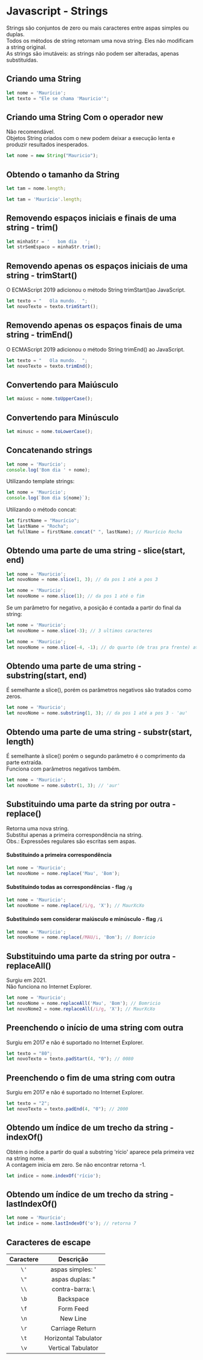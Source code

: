 # Javascript - Strings

Strings são conjuntos de zero ou mais caracteres entre aspas simples ou duplas.  
Todos os métodos de string retornam uma nova string. Eles não modificam a string original.  
As strings são imutáveis: as strings não podem ser alteradas, apenas substituídas.  

## Criando uma String

~~~javascript
let nome = 'Maurício';
let texto = "Ele se chama 'Mauricio'";
~~~

## Criando uma String Com o operador new 

Não recomendável.  
Objetos String criados com o new podem deixar a execução lenta e produzir resultados inesperados.  

~~~javascript
let nome = new String("Mauricio");
~~~

## Obtendo o tamanho da String

~~~javascript
let tam = nome.length;
~~~

~~~javascript
let tam = 'Maurício'.length;
~~~

## Removendo espaços iniciais e finais de uma string - trim()

~~~javascript
let minhaStr = '   bom dia   ';
let strSemEspaco = minhaStr.trim();
~~~

## Removendo apenas os espaços iniciais de uma string - trimStart()

O ECMAScript 2019 adicionou o método String trimStart()ao JavaScript.  

~~~javascript
let texto = "   Ola mundo.  ";
let novoTexto = texto.trimStart();
~~~

## Removendo apenas os espaços finais de uma string - trimEnd()

O ECMAScript 2019 adicionou o método String trimEnd() ao JavaScript.  

~~~javascript
let texto = "   Ola mundo.  ";
let novoTexto = texto.trimEnd();
~~~

## Convertendo para Maiúsculo

~~~javascript
let maiusc = nome.toUpperCase();
~~~

## Convertendo para Minúsculo

~~~javascript
let minusc = nome.toLowerCase();
~~~

## Concatenando strings

~~~javascript
let nome = 'Maurício';
console.log('Bom dia ' + nome);
~~~

Utilizando template strings:

~~~javascript
let nome = 'Maurício';
console.log(`Bom dia ${nome}`);
~~~

Utilizando o método concat:

~~~javascript
let firstName = "Maurício";
let lastName = "Rocha";
let fullName = firstName.concat(" ", lastName); // Maurício Rocha
~~~

## Obtendo uma parte de uma string - slice(start, end)

~~~javascript
let nome = 'Mauricio';
let novoNome = nome.slice(1, 3); // da pos 1 até a pos 3
~~~

~~~javascript
let nome = 'Mauricio';
let novoNome = nome.slice(1); // da pos 1 até o fim
~~~

Se um parâmetro for negativo, a posição é contada a partir do final da string:

~~~javascript
let nome = 'Mauricio';
let novoNome = nome.slice(-3); // 3 ultimos caracteres
~~~

~~~javascript
let nome = 'Mauricio';
let novoNome = nome.slice(-4, -1); // do quarto (de tras pra frente) até o penúltimo
~~~

## Obtendo uma parte de uma string - substring(start, end)

É semelhante a slice(), porém os parâmetros negativos são tratados como zeros.  

~~~javascript
let nome = 'Mauricio';
let novoNome = nome.substring(1, 3); // da pos 1 até a pos 3 - 'au'
~~~

## Obtendo uma parte de uma string - substr(start, length)

É semelhante à slice() porém o segundo parâmetro é o comprimento da parte extraída.  
Funciona com parâmetros negativos também.  

~~~javascript
let nome = 'Mauricio';
let novoNome = nome.substr(1, 3); // 'aur'
~~~

## Substituindo uma parte da string por outra - replace()

Retorna uma nova string.  
Substitui apenas a primeira correspondência na string.  
Obs.: Expressões regulares são escritas sem aspas.  

#### Substituindo a primeira correspondência

~~~javascript
let nome = 'Mauricio';
let novoNome = nome.replace('Mau', 'Bom');
~~~

#### Substituindo todas as correspondências - flag ```/g```

~~~javascript
let nome = 'Mauricio';
let novoNome = nome.replace(/i/g, 'X'); // MaurXcXo
~~~

#### Substituindo sem considerar maiúsculo e minúsculo - flag ```/i```

~~~javascript
let nome = 'Mauricio';
let novoNome = nome.replace(/MAU/i, 'Bom'); // Bomricio
~~~

## Substituindo uma parte da string por outra - replaceAll()

Surgiu em 2021.  
Não funciona no Internet Explorer.  

~~~javascript
let nome = 'Mauricio';
let novoNome = nome.replaceAll('Mau', 'Bom'); // Bomricio
let novoNome2 = nome.replaceAll(/i/g, 'X'); // MaurXcXo
~~~

## Preenchendo o início de uma string com outra

Surgiu em 2017 e não é suportado no Internet Explorer.  

~~~javascript
let texto = "80";
let novoTexto = texto.padStart(4, "0"); // 0080
~~~

## Preenchendo o fim de uma string com outra

Surgiu em 2017 e não é suportado no Internet Explorer.  

~~~javascript
let texto = "2";
let novoTexto = texto.padEnd(4, "0"); // 2000
~~~

## Obtendo um índice de um trecho da string - indexOf()

Obtém o índice a partir do qual a substring 'rício' aparece pela primeira vez na string nome.  
A contagem inicia em zero. Se não encontrar retorna -1.

~~~javascript
let indice = nome.indexOf('rício');
~~~

## Obtendo um índice de um trecho da string - lastIndexOf()

~~~javascript
let nome = 'Maurício';
let indice = nome.lastIndexOf('o'); // retorna 7
~~~

## Caracteres de escape

| Caractere | Descrição |
| :---:     | :---:     |
|```\'``` | aspas simples: \' |
|```\"``` | aspas duplas:  \" |
|```\\``` | contra-barra: \\ |
|```\b``` | Backspace |
|```\f``` | Form Feed |
|```\n``` | New Line |
|```\r``` | Carriage Return |
|```\t``` | Horizontal Tabulator |
|```\v``` | Vertical Tabulator |

